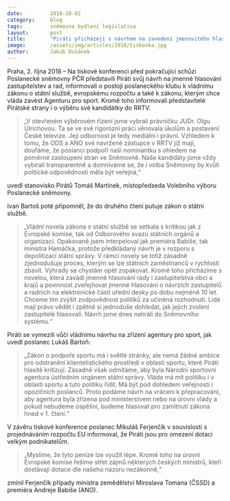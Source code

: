 ```yaml
---
date:         2018-10-02
category:     blog
tags:         sněmovna bydlení legislativa
layout:       post
title:        "Piráti přicházejí s návrhem na zavedení jmenovitého hlasování ve vedení měst a s vlastní nominantkou do RRTV"
image:        /assets/img/articles/2018/tiskovka.jpg
author:       Jakub Dušánek
---
```


Praha, 2. října 2018 – Na tiskové konferenci před pokračující schůzí Poslanecké sněmovny PČR představili Piráti svůj návrh na jmenné hlasování zastupitelstev a rad, informovali o postoji poslaneckého klubu k vládnímu zákonu o státní službě, evropskému rozpočtu a také k zákonu, kterým chce vláda zavést Agenturu pro sport. Kromě toho informovali představitelé Pirátské strany i o výběru své kandidátky do RRTV.

> „V otevřeném výběrovém řízení jsme vybrali právničku JUDr. Olgu Ulrichovou. Ta se ve své rigorózní práci věnovala úkolům a postavení České televize. Její odbornost je tedy mediální i právní. Vzhledem k tomu, že ODS a ANO své navržené zástupce v RRTV již mají, doufáme, že poslanci podpoří naší nominantku s ohledem na poměrné zastoupení stran ve Sněmovně. Naše kandidáty jsme vždy vybírali transparentně a domníváme se, že i volba Sněmovny by kvůli politické odpovědnosti měla být veřejná,“ 

uvedl stanovisko Pirátů Tomáš Martínek, místopředseda Volebního výboru Poslanecké sněmovny.

Ivan Bartoš poté připomněl, že do druhého čtení putuje zákon o státní službě. 

> „Vládní novela zákona o státní službě se setkala s kritikou jak z Evropské komise, tak od Odborového svazu státních orgánů a organizací. Opakovaně jsem interpeloval jak premiéra Babiše, tak ministra Hamáčka, protože předkládaný návrh je v rozporu s depolitizací státní správy. V rámci novely se totiž zásadně zjednodušuje proces, kterým se lze státních zaměstnanců v rychlosti zbavit. Výhrady se chystám opět zopakovat. Kromě toho přicházíme s novelou, která zavádí jmenné hlasování rady i zastupitelstva obcí a krajů a povinnost zveřejňovat jmenné hlasování o návrzích zastupitelů a radních na elektronické části úřední desky po dobu nejméně 10 let. Chceme tím zvýšit zodpovědnost politiků za učiněná rozhodnutí. Lidé mají právo vědět i zpětně si jednoduše dohledat, jak jejich zvolení zastupitelé hlasovali. Návrh jsme dnes nahráli do Sněmovního systému.“

Piráti se vymezili vůči vládnímu návrhu na zřízení agentury pro sport, jak uvedl poslanec Lukáš Bartoň: 
> „Zákon o podpoře sportu má i světlé stránky, ale nemá žádné ambice pro odstranění klientelistického prostředí v oblasti sportu, které Piráti hlasitě kritizují. Zásadně však odmítáme, aby byla Národní sportovní agentura ústředním orgánem státní správy. Vláda má mít politiku i v oblasti sportu a tuto politiku řídit. Má být pod dohledem veřejnosti i opozičních poslanců. Proto podáme návrh na vrácení k přepracování, aby agentura byla zřízena pod ministerstvem nebo na úrovni vlády a pokud nebudeme úspěšní, budeme hlasovat pro zamítnutí zákona hned v 1. čtení.“

V závěru tiskové konference poslanec Mikuláš Ferjenčík v souvislosti s projednáváním rozpočtu EU informoval, že Piráti jsou pro omezení dotací velkým podnikatelům. 

> „Myslíme, že tyto peníze lze využít lépe. Kromě toho na úrovni Evropské komise řešíme střet zájmů některých českých ministrů, kteří dostávají dotace dle našeho názoru nezákonně,“ 

zmínil Ferjenčík případy ministra zemědělství Miroslava Tomana (ČSSD) a premiéra Andreje Babiše (ANO).
